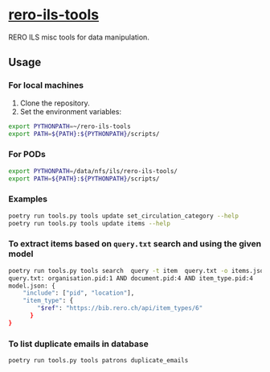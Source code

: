 # [rero-ils-tools][repo]

RERO ILS misc tools for data manipulation.

## Usage

### For local machines

1. Clone the repository.
2. Set the environment variables:

```bash
export PYTHONPATH=~/rero-ils-tools 
export PATH=${PATH}:${PYTHONPATH}/scripts/
```

### For PODs

```bash
export PYTHONPATH=/data/nfs/ils/rero-ils-tools/
export PATH=${PATH}:${PYTHONPATH}/scripts/
```

### Examples

```bash
poetry run tools.py tools update set_circulation_category --help
poetry run tools.py tools update items --help

```
### To extract items based on `query.txt` search and using the given model
```bash
poetry run tools.py tools search  query -t item  query.txt -o items.json -v -m model.json
query.txt: organisation.pid:1 AND document.pid:4 AND item_type.pid:4
model.json: {
    "include": ["pid", "location"],
    "item_type": {
        "$ref": "https://bib.rero.ch/api/item_types/6"
      }
}
```
### To list duplicate emails in database
```bash
poetry run tools.py tools patrons duplicate_emails
```

[repo]: https://github.com/rero/rero-ils-tools
